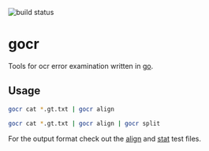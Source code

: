 ![build status](https://travis-ci.org/finkf/gocr.svg?branch=master)
# gocr
Tools for ocr error examination written in [go](https://golang.org).

## Usage

```bash
gocr cat *.gt.txt | gocr align
```

```bash
gocr cat *.gt.txt | gocr align | gocr split
```

For the output format check out the [align](testdata/align.gold.txt)
and [stat](testdata/stat.gold.txt) test files.
